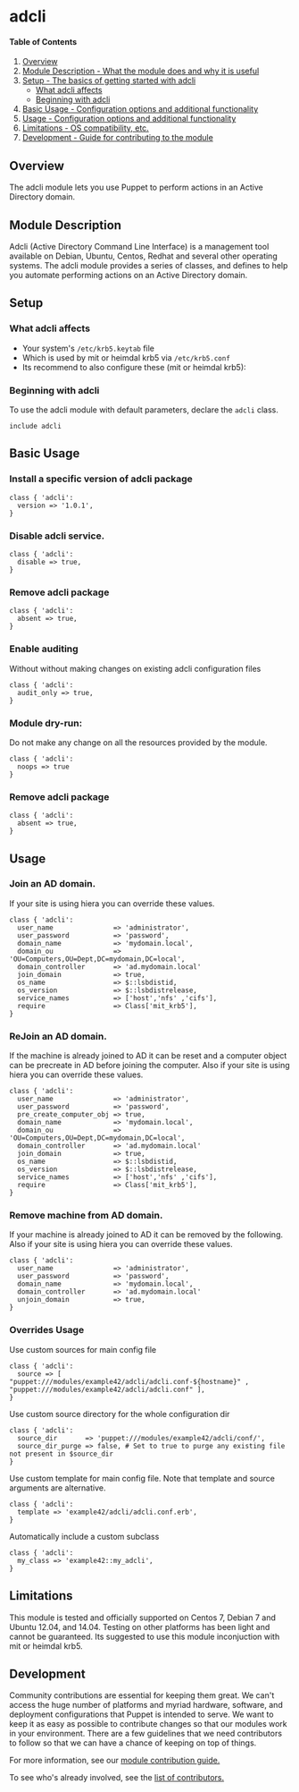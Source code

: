 # adcli

#### Table of Contents

1. [Overview](#overview)
2. [Module Description - What the module does and why it is useful](#module-description)
3. [Setup - The basics of getting started with adcli](#setup)
    * [What adcli affects](#what-adcli-affects)
    * [Beginning with adcli](#beginning-with-adcli)
4. [Basic Usage - Configuration options and additional functionality](#basic-usage)
5. [Usage - Configuration options and additional functionality](#usage)
6. [Limitations - OS compatibility, etc.](#limitations)
7. [Development - Guide for contributing to the module](#development)

## Overview

The adcli module lets you use Puppet to perform actions in an Active Directory domain.

## Module Description

Adcli (Active Directory Command Line Interface) is a management tool available on Debian, Ubuntu, Centos, Redhat and several other operating systems. The adcli module provides a series of classes, and defines to help you automate performing actions on an Active Directory domain.

## Setup

### What adcli affects

* Your system's `/etc/krb5.keytab` file
* Which is used by mit or heimdal krb5 via `/etc/krb5.conf`
* Its recommend to also configure these (mit or heimdal krb5):

### Beginning with adcli

To use the adcli module with default parameters, declare the `adcli` class.

~~~puppet
include adcli
~~~

## Basic Usage

### Install a specific version of adcli package

~~~puppet
class { 'adcli':
  version => '1.0.1',
}
~~~

### Disable adcli service.

~~~puppet
class { 'adcli':
  disable => true,
}
~~~

### Remove adcli package

~~~puppet
class { 'adcli':
  absent => true,
}
~~~

### Enable auditing

Without without making changes on existing adcli configuration files

~~~puppet
class { 'adcli':
  audit_only => true,
}
~~~

### Module dry-run:

Do not make any change on all the resources provided by the module.

~~~puppet
class { 'adcli':
  noops => true
}
~~~

### Remove adcli package
~~~puppet
class { 'adcli':
  absent => true,
}
~~~

## Usage

### Join an AD domain.

If your site is using hiera you can override these values.

~~~puppet
class { 'adcli':
  user_name               => 'administrator',
  user_password           => 'password',
  domain_name             => 'mydomain.local',
  domain_ou               => 'OU=Computers,OU=Dept,DC=mydomain,DC=local',
  domain_controller       => 'ad.mydomain.local'
  join_domain             => true,
  os_name                 => $::lsbdistid,
  os_version              => $::lsbdistrelease,
  service_names           => ['host','nfs' ,'cifs'],
  require                 => Class['mit_krb5'],
}
~~~

### ReJoin an AD domain.

If the machine is already joined to AD it can be reset and a computer object can be precreate in AD before joining the computer. Also if your site is using hiera you can override these values.

~~~puppet
class { 'adcli':
  user_name               => 'administrator',
  user_password           => 'password',
  pre_create_computer_obj => true,
  domain_name             => 'mydomain.local',
  domain_ou               => 'OU=Computers,OU=Dept,DC=mydomain,DC=local',
  domain_controller       => 'ad.mydomain.local'
  join_domain             => true,
  os_name                 => $::lsbdistid,
  os_version              => $::lsbdistrelease,
  service_names           => ['host','nfs' ,'cifs'],
  require                 => Class['mit_krb5'],
}
~~~

### Remove machine from AD domain.

If your machine is already joined to AD it can be removed by the following. Also if your site is using hiera you can override these values.

~~~puppet
class { 'adcli':
  user_name               => 'administrator',
  user_password           => 'password',
  domain_name             => 'mydomain.local',
  domain_controller       => 'ad.mydomain.local'
  unjoin_domain           => true,
}
~~~

### Overrides Usage

Use custom sources for main config file

~~~puppet
class { 'adcli':
  source => [ "puppet:///modules/example42/adcli/adcli.conf-${hostname}" , "puppet:///modules/example42/adcli/adcli.conf" ],
}
~~~

Use custom source directory for the whole configuration dir

~~~puppet
class { 'adcli':
  source_dir       => 'puppet:///modules/example42/adcli/conf/',
  source_dir_purge => false, # Set to true to purge any existing file not present in $source_dir
}
~~~

Use custom template for main config file. Note that template and source arguments are alternative.

~~~puppet
class { 'adcli':
  template => 'example42/adcli/adcli.conf.erb',
}
~~~

Automatically include a custom subclass

~~~puppet
class { 'adcli':
  my_class => 'example42::my_adcli',
}
~~~

## Limitations

This module is tested and officially supported on Centos 7, Debian 7 and Ubuntu 12.04, and 14.04. Testing on other platforms has been light and cannot be guaranteed. Its suggested to use this module inconjuction with mit or heimdal krb5.

## Development

Community contributions are essential for keeping them great. We can't access the huge number of platforms and myriad hardware, software, and deployment configurations that Puppet is intended to serve. We want to keep it as easy as possible to contribute changes so that our modules work in your environment. There are a few guidelines that we need contributors to follow so that we can have a chance of keeping on top of things.

For more information, see our [module contribution guide.](https://docs.puppetlabs.com/forge/contributing.html)

To see who's already involved, see the [list of contributors.](https://github.com/sfu-rcg/puppet-adcli/graphs/contributors)